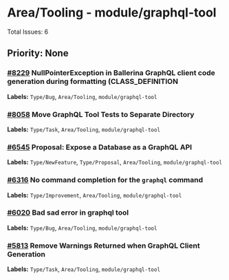 # Area/Tooling - module/graphql-tool

Total Issues: 6

## Priority: None

### [#8229](https://github.com/ballerina-platform/ballerina-library/issues/8229) NullPointerException in Ballerina GraphQL client code generation during formatting (CLASS_DEFINITION
**Labels:** `Type/Bug`, `Area/Tooling`, `module/graphql-tool`

### [#8058](https://github.com/ballerina-platform/ballerina-library/issues/8058) Move GraphQL Tool Tests to Separate Directory
**Labels:** `Type/Task`, `Area/Tooling`, `module/graphql-tool`

### [#6545](https://github.com/ballerina-platform/ballerina-library/issues/6545) Proposal: Expose a Database as a GraphQL API
**Labels:** `Type/NewFeature`, `Type/Proposal`, `Area/Tooling`, `module/graphql-tool`

### [#6316](https://github.com/ballerina-platform/ballerina-library/issues/6316) No command completion for the `graphql` command
**Labels:** `Type/Improvement`, `Area/Tooling`, `module/graphql-tool`

### [#6020](https://github.com/ballerina-platform/ballerina-library/issues/6020) Bad sad error in graphql tool 
**Labels:** `Type/Bug`, `Area/Tooling`, `module/graphql-tool`

### [#5813](https://github.com/ballerina-platform/ballerina-library/issues/5813) Remove Warnings Returned when GraphQL Client Generation
**Labels:** `Type/Task`, `Area/Tooling`, `module/graphql-tool`


